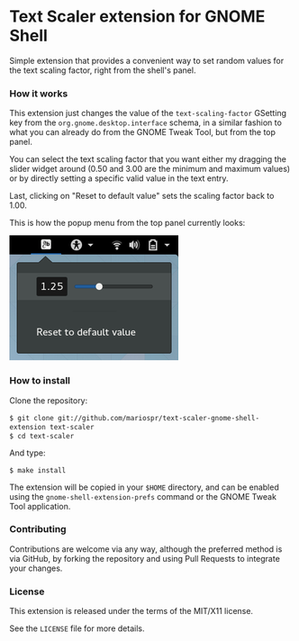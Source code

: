 # Text Scaler extension for GNOME Shell

Simple extension that provides a convenient way to set random
values for the text scaling factor, right from the shell's panel.

### How it works

This extension just changes the value of the `text-scaling-factor` GSetting
key from the `org.gnome.desktop.interface` schema, in a similar fashion to
what you can already do from the GNOME Tweak Tool, but from the top panel.

You can select the text scaling factor that you want either my dragging the
slider widget around (0.50 and 3.00 are the minimum and maximum values) or
by directly setting a specific valid value in the text entry.

Last, clicking on "Reset to default value" sets the scaling factor back to 1.00.

This is how the popup menu from the top panel currently looks:

![Screenshot](/screenshot.png)

### How to install

Clone the repository:

    $ git clone git://github.com/mariospr/text-scaler-gnome-shell-extension text-scaler
    $ cd text-scaler

And type:

    $ make install

The extension will be copied in your `$HOME` directory, and can be enabled using
the `gnome-shell-extension-prefs` command or the GNOME Tweak Tool application.

### Contributing

Contributions are welcome via any way, although the preferred method is via GitHub,
by forking the repository and using Pull Requests to integrate your changes.

### License

This extension is released under the terms of the MIT/X11 license.

See the `LICENSE` file for more details.
